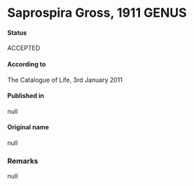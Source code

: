 # Saprospira Gross, 1911 GENUS

#### Status
ACCEPTED

#### According to
The Catalogue of Life, 3rd January 2011

#### Published in
null

#### Original name
null

### Remarks
null